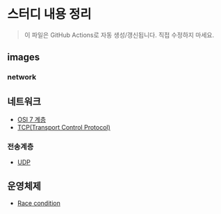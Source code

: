 # 스터디 내용 정리
> 이 파일은 GitHub Actions로 자동 생성/갱신됩니다. 직접 수정하지 마세요.

## images

### network

## 네트워크
- [OSI 7 계층](%EB%84%A4%ED%8A%B8%EC%9B%8C%ED%81%AC/osi%207%EA%B3%84%EC%B8%B5)
- [TCP(Transport Control Protocol)](%EB%84%A4%ED%8A%B8%EC%9B%8C%ED%81%AC/TCP)

### 전송계층
- [UDP](%EB%84%A4%ED%8A%B8%EC%9B%8C%ED%81%AC/%EC%A0%84%EC%86%A1%EA%B3%84%EC%B8%B5/udp)

## 운영체제
- [Race condition](%EC%9A%B4%EC%98%81%EC%B2%B4%EC%A0%9C/race-condition)
